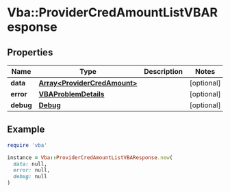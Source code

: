 # Vba::ProviderCredAmountListVBAResponse

## Properties

| Name | Type | Description | Notes |
| ---- | ---- | ----------- | ----- |
| **data** | [**Array&lt;ProviderCredAmount&gt;**](ProviderCredAmount.md) |  | [optional] |
| **error** | [**VBAProblemDetails**](VBAProblemDetails.md) |  | [optional] |
| **debug** | [**Debug**](Debug.md) |  | [optional] |

## Example

```ruby
require 'vba'

instance = Vba::ProviderCredAmountListVBAResponse.new(
  data: null,
  error: null,
  debug: null
)
```

